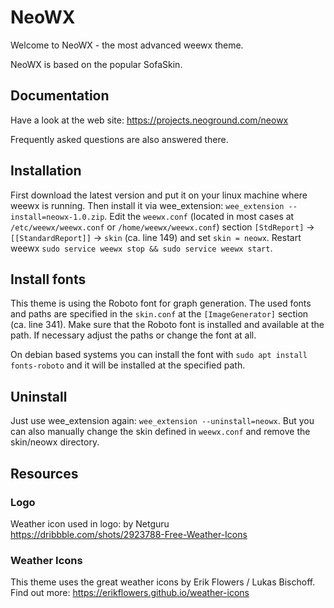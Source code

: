 # NeoWX

Welcome to NeoWX - the most advanced weewx theme.

NeoWX is based on the popular SofaSkin.

## Documentation

Have a look at the web site: https://projects.neoground.com/neowx

Frequently asked questions are also answered there.

## Installation

First download the latest version and put it on your linux machine where weewx is running. Then install it via wee_extension: `wee_extension --install=neowx-1.0.zip`.
Edit the `weewx.conf` (located in most cases at `/etc/weewx/weewx.conf` or `/home/weewx/weewx.conf`) section `[StdReport]` -> `[[StandardReport]]` -> `skin` (ca. line 149) and set `skin = neowx`. Restart weewx `sudo service weewx stop && sudo service weewx start`. 

## Install fonts

This theme is using the Roboto font for graph generation. The used fonts and paths are specified in the `skin.conf` at the `[ImageGenerator]` section (ca. line 341). Make sure that the Roboto font is installed and available at the path. If necessary adjust the paths or change the font at all.

On debian based systems you can install the font with `sudo apt install fonts-roboto` and it will be installed at the specified path. 

## Uninstall

Just use wee_extension again: `wee_extension --uninstall=neowx`. But you can also manually change the skin defined in `weewx.conf` and remove the skin/neowx directory. 


## Resources

### Logo

Weather icon used in logo:
by Netguru
https://dribbble.com/shots/2923788-Free-Weather-Icons

### Weather Icons

This theme uses the great weather icons by Erik Flowers / Lukas Bischoff.
Find out more: https://erikflowers.github.io/weather-icons
